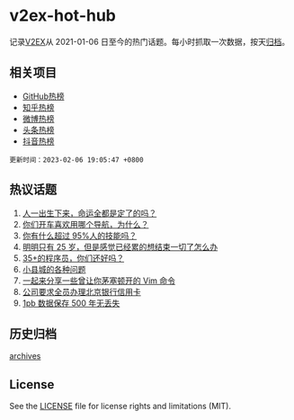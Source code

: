 # v2ex-hot-hub

 记录[V2EX](https://www.v2ex.com/)从 2021-01-06 日至今的热门话题。每小时抓取一次数据，按天[归档](archives)。
 
 ## 相关项目

- [GitHub热榜](https://github.com/snaildev/github-hot-hub)
- [知乎热榜](https://github.com/snaildev/zhihu-hot-hub)
- [微博热榜](https://github.com/snaildev/weibo-hot-hub)
- [头条热榜](https://github.com/snaildev/toutiao-hot-hub)
- [抖音热榜](https://github.com/snaildev/douyin-hot-hub)


 `更新时间：2023-02-06 19:05:47 +0800`

## 热议话题

1. [人一出生下来，命运全都是定了的吗？](https://www.v2ex.com/t/913472)
1. [你们开车喜欢用哪个导航，为什么？](https://www.v2ex.com/t/913486)
1. [你有什么超过 95%人的技能吗？](https://www.v2ex.com/t/913577)
1. [明明只有 25 岁，但是感觉已经累的想结束一切了怎么办](https://www.v2ex.com/t/913565)
1. [35+的程序员，你们还好吗？](https://www.v2ex.com/t/913468)
1. [小县城的各种问题](https://www.v2ex.com/t/913477)
1. [一起来分享一些曾让你茅塞顿开的 Vim 命令](https://www.v2ex.com/t/913470)
1. [公司要求全员办理北京银行信用卡](https://www.v2ex.com/t/913597)
1. [1pb 数据保存 500 年无丢失](https://www.v2ex.com/t/913523)

## 历史归档

[archives](archives)

## License

See the [LICENSE](LICENSE) file for license rights and limitations (MIT).
